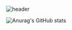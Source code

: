 ![header](https://capsule-render.vercel.app/api?type=waving&color=auto&height=300&section=header&text=Hello,I'm%20SungKyun%20Ku&fontSize=70)

![Anurag's GitHub stats](https://github-readme-stats.vercel.app/api?username=anuraghazra&show_icons=true&theme=radical)
